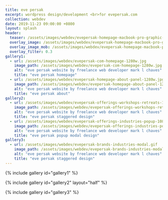 ```yaml
---
title: eve persak
excerpt: wordpress design/development <br>for evepersak.com
collection: webdev
date: 2019-11-23 09:00:00 +0800
layout: splash
header:
  teaser: /assets/images/webdev/evepersak-homepage-macbook-pro-graphic-300w.jpg
  overlay_image: /assets/images/webdev/evepersak-homepage-macbook-pro-graphic-1280w.jpg
  overlay_image_mob: /assets/images/webdev/evepersak-homepage-macbook-pro-graphic-720w.jpg
  overlay_filter: 0.3
gallery1:
  - url: /assets/images/webdev/evepersak-com-homepage-1280w.jpg
    image_path: /assets/images/webdev/evepersak-com-homepage-1280w.jpg
    alt: "eve persak website by freelance web developer mark l chaves"
    title: "eve persak homepage"
  - url: /assets/images/webdev/evepersak-homepage-about-panel-1280w.jpg
    image_path: /assets/images/webdev/evepersak-homepage-about-panel-1280w.jpg
    alt: "eve persak website by freelance web developer mark l chaves"
    title: "eve persak about"
gallery2:
  - url: /assets/images/webdev/evepersak-offerings-workshops-retreats-1080w.jpg
    image_path: /assets/images/webdev/evepersak-offerings-workshops-retreats-510w.jpg
    alt: "eve persak website by freelance web developer mark l chaves"
    title: "eve persak staggered design"
  - url: /assets/images/webdev/evepersak-offerings-industries-popup-1080w.jpg
    image_path: /assets/images/webdev/evepersak-offerings-industries-popup-510w.jpg
    alt: "eve persak website by freelance web developer mark l chaves"
    title: "eve persak popup modal design"
gallery3:
  - url: /assets/images/webdev/evepersak-brands-industries-modal.gif
    image_path: /assets/images/webdev/evepersak-brands-industries-modal.gif
    alt: "eve persak website by freelance web developer mark l chaves"
    title: "eve persak staggered design"
---
```


{% include gallery id="gallery1" %}

{% include gallery id="gallery2" layout="half" %}

{% include gallery id="gallery3" %}